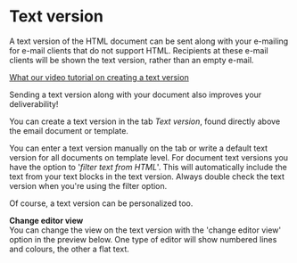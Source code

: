 # Text version

A text version of the HTML document can be sent along with your
e-mailing for e-mail clients that do not support HTML. Recipients at
these e-mail clients will be shown the text version, rather than an
empty e-mail.

[What our video tutorial on creating a text
version](https://www.copernica.com/en/support/video-tutorials/emailings-creating-a-text-version)

Sending a text version along with your document also improves your
deliverability!

You can create a text version in the tab *Text version*, found directly
above the email document or template.

You can enter a text version manually on the tab or write a default text
version for all documents on template level. For document text versions
you have the option to '*filter text from HTML*'. This will
automatically include the text from your text blocks in the text
version. Always double check the text version when you're using the
filter option.

Of course, a text version can be personalized too.

**Change editor view**\
 You can change the view on the text version with the 'change editor
view' option in the preview below. One type of editor will show numbered
lines and colours, the other a flat text.
